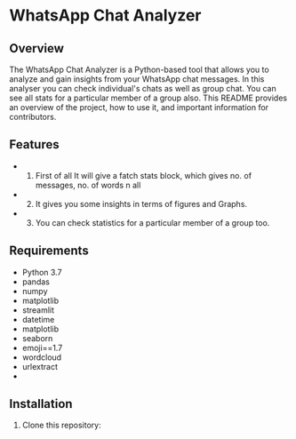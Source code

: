 # WhatsApp Chat Analyzer

## Overview
The WhatsApp Chat Analyzer is a Python-based tool that allows you to analyze and gain insights from your WhatsApp chat messages. In this analyser you can check individual's chats as well as group chat. You can see all stats for a particular member of a group also. This README provides an overview of the project, how to use it, and important information for contributors.

## Features
- 1) First of all It will give a fatch stats block, which gives no. of messages, no. of words n all
- 2) It gives you some insights in terms of figures and Graphs.
- 3) You can check statistics for a particular member of a group too.

## Requirements
- Python 3.7
- pandas
- numpy
- matplotlib
- streamlit
- datetime
- matplotlib
- seaborn
- emoji==1.7
- wordcloud
- urlextract
- 
## Installation
1. Clone this repository: